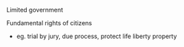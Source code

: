 
Limited government 

Fundamental rights of citizens
- eg. trial by jury, due process, protect life liberty property
